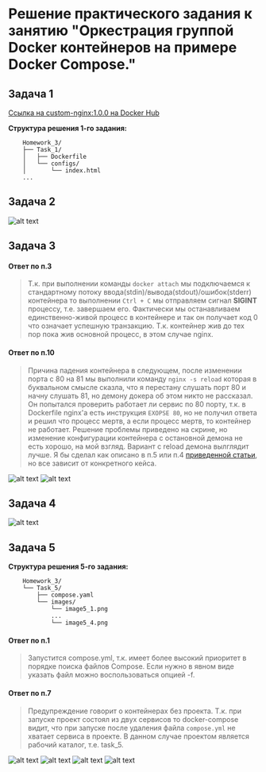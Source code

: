 # Решение практического задания к занятию "Оркестрация группой Docker контейнеров на примере Docker Compose."

## Задача 1

[Ссылка на custom-nginx:1.0.0 на Docker Hub](https://hub.docker.com/repository/docker/maximper/custom-nginx/general)

**Структура решения 1-го задания:**

        Homework_3/
        ├── Task_1/
        │   ├── Dockerfile
        │   └── configs/
        │       └── index.html
        ...

## Задача 2

![alt text](https://github.com/pmaximp/devops-education/raw/main/Module_1/Homework_3/Task_2/images/image2.png)

## Задача 3

#### Ответ по п.3

> Т.к. при выполнении команды `docker attach` мы подключаемся к стандартному потоку ввода(stdin)/вывода(stdout)/ошибок(stderr) контейнера то выполнении `Ctrl + C` мы отправляем сигнал **SIGINT** процессу, т.е. завершаем его. Фактически мы останавливаем единственно-живой процесс в контейнере и так он получает код 0 что означает успешную транзакцию. Т.к. контейнер жив до тех пор пока жив основной процесс, в этом случае nginx.

#### Ответ по п.10

> Причина падения контейнера в следующем, после изменении порта с 80 на 81 мы выполнили команду `nginx -s reload` которая в буквальном смысле сказла, что я перестану слушать порт 80 и начну слушать 81, но демону докера об этом никто не рассказал. Он попытался проверить работает ли сервис по 80 порту, т.к. в Dockerfile nginx'a есть инструкция `EXOPSE 80`, но не получил ответа и решил что процесс мертв, а если процесс мертв, то контейнер не работает. Решение проблемы приведено на скрине, но изменение конфигурации контейнера с остановной демона не есть хорошо, на мой взгляд. Вариант с reload демона вылглядит лучше. Я бы сделал как описано в п.5 или п.4 [приведенной статьи](https://www.baeldung.com/ops/assign-port-docker-container), но все зависит от конкретного кейса.

![alt text](https://github.com/pmaximp/devops-education/raw/main/Module_1/Homework_3/Task_3/images/image3_1.png)
![alt text](https://github.com/pmaximp/devops-education/raw/main/Module_1/Homework_3/Task_3/images/image3_2.png)

## Задача 4

![alt text](https://github.com/pmaximp/devops-education/raw/main/Module_1/Homework_3/Task_4/images/image4.png)

## Задача 5

**Структура решения 5-го задания:**

        Homework_3/
        └── Task_5/
            ├── compose.yaml
            └── images/
                └── image5_1.png
                ...
                └── image5_4.png

#### Ответ по п.1

> Запустится compose.yml, т.к. имеет более высокий приоритет в порядке поиска файлов Compose. Если нужно в явном виде указать файл можно воспользоваться опцией -f.

#### Ответ по п.7

> Предупреждение говорит о контейнерах без проекта. Т.к. при запуске проект состоял из двух сервисов то docker-compose видит, что при запуске после удаления файла `compose.yml` не хватает сервиса в проекте. В данном случае проектом является рабочий каталог, т.е. task_5.

![alt text](https://github.com/pmaximp/devops-education/raw/main/Module_1/Homework_3/Task_5/images/image5_1.png)
![alt text](https://github.com/pmaximp/devops-education/raw/main/Module_1/Homework_3/Task_5/images/image5_2.png)
![alt text](https://github.com/pmaximp/devops-education/raw/main/Module_1/Homework_3/Task_5/images/image5_3.png)
![alt text](https://github.com/pmaximp/devops-education/raw/main/Module_1/Homework_3/Task_5/images/image5_4.png)
